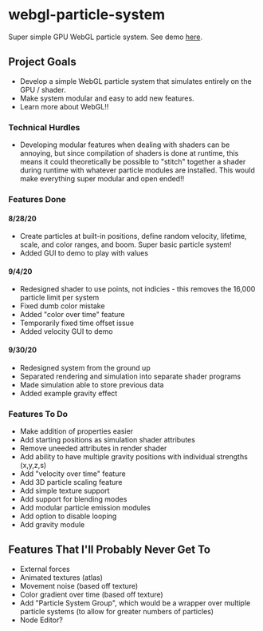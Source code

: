 # webgl-particle-system
Super simple GPU WebGL particle system. See demo [here](https://joshcamas.github.io/webgl-particle-system/demo/index.html).

## Project Goals
* Develop a simple WebGL particle system that simulates entirely on the GPU / shader.
* Make system modular and easy to add new features.
* Learn more about WebGL!!

### Technical Hurdles
* Developing modular features when dealing with shaders can be annoying, but since compilation of shaders is done at runtime, this means it could theoretically be possible to "stitch" together a shader during runtime with whatever particle modules are installed. This would make everything super modular and open ended!! 

### Features Done
#### 8/28/20
* Create particles at built-in positions, define random velocity, lifetime, scale, and color ranges, and boom. Super basic particle system!
* Added GUI to demo to play with values
#### 9/4/20
* Redesigned shader to use points, not indicies - this removes the 16,000 particle limit per system
* Fixed dumb color mistake
* Added "color over time" feature
* Temporarily fixed time offset issue
* Added velocity GUI to demo
#### 9/30/20
* Redesigned system from the ground up
* Separated rendering and simulation into separate shader programs
* Made simulation able to store previous data
* Added example gravity effect

### Features To Do
* Make addition of properties easier
* Add starting positions as simulation shader attributes
* Remove uneeded attributes in render shader
* Add ability to have multiple gravity positions with individual strengths (x,y,z,s)
* Add "velocity over time" feature
* Add 3D particle scaling feature
* Add simple texture support
* Add support for blending modes
* Add modular particle emission modules
* Add option to disable looping
* Add gravity module

## Features That I'll Probably Never Get To
* External forces
* Animated textures (atlas)
* Movement noise (based off texture)
* Color gradient over time (based off texture)
* Add "Particle System Group", which would be a wrapper over multiple particle systems (to allow for greater numbers of particles)
* Node Editor?

